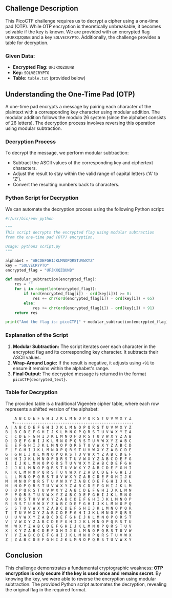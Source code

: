 

## Challenge Description
This PicoCTF challenge requires us to decrypt a cipher using a one-time pad (OTP). While OTP encryption is theoretically unbreakable, it becomes solvable if the key is known. We are provided with an encrypted flag `UFJKXQZQUNB` and a key `SOLVECRYPTO`. Additionally, the challenge provides a table for decryption.

### Given Data:
- **Encrypted Flag:** `UFJKXQZQUNB`
- **Key:** `SOLVECRYPTO`
- **Table:** `table.txt` (provided below)

## Understanding the One-Time Pad (OTP)
A one-time pad encrypts a message by pairing each character of the plaintext with a corresponding key character using modular addition. The modular addition follows the modulo 26 system (since the alphabet consists of 26 letters). The decryption process involves reversing this operation using modular subtraction.

### Decryption Process
To decrypt the message, we perform modular subtraction:
- Subtract the ASCII values of the corresponding key and ciphertext characters.
- Adjust the result to stay within the valid range of capital letters ('A' to 'Z').
- Convert the resulting numbers back to characters.

### Python Script for Decryption
We can automate the decryption process using the following Python script:

```python
#!/usr/bin/env python

"""
This script decrypts the encrypted flag using modular subtraction
from the one-time pad (OTP) encryption.

Usage: python3 script.py
"""

alphabet = "ABCDEFGHIJKLMNOPQRSTUVWXYZ"
key = "SOLVECRYPTO"
encrypted_flag = "UFJKXQZQUNB"

def modular_subtraction(encrypted_flag):
    res = ""
    for i in range(len(encrypted_flag)):
        if (ord(encrypted_flag[i]) - ord(key[i])) >= 0:
            res += chr(ord(encrypted_flag[i]) - ord(key[i]) + 65)
        else:
            res += chr(ord(encrypted_flag[i]) - ord(key[i]) + 91)
    return res

print("And the flag is: picoCTF{" + modular_subtraction(encrypted_flag) + "}")
```

### Explanation of the Script
1. **Modular Subtraction:** The script iterates over each character in the encrypted flag and its corresponding key character. It subtracts their ASCII values.
2. **Wrap-Around Logic:** If the result is negative, it adjusts using `+91` to ensure it remains within the alphabet's range.
3. **Final Output:** The decrypted message is returned in the format `picoCTF{decrypted_text}`.

### Table for Decryption
The provided table is a traditional Vigenère cipher table, where each row represents a shifted version of the alphabet:

```
    A B C D E F G H I J K L M N O P Q R S T U V W X Y Z
   +----------------------------------------------------
A | A B C D E F G H I J K L M N O P Q R S T U V W X Y Z
B | B C D E F G H I J K L M N O P Q R S T U V W X Y Z A
C | C D E F G H I J K L M N O P Q R S T U V W X Y Z A B
D | D E F G H I J K L M N O P Q R S T U V W X Y Z A B C
E | E F G H I J K L M N O P Q R S T U V W X Y Z A B C D
F | F G H I J K L M N O P Q R S T U V W X Y Z A B C D E
G | G H I J K L M N O P Q R S T U V W X Y Z A B C D E F
H | H I J K L M N O P Q R S T U V W X Y Z A B C D E F G
I | I J K L M N O P Q R S T U V W X Y Z A B C D E F G H
J | J K L M N O P Q R S T U V W X Y Z A B C D E F G H I
K | K L M N O P Q R S T U V W X Y Z A B C D E F G H I J
L | L M N O P Q R S T U V W X Y Z A B C D E F G H I J K
M | M N O P Q R S T U V W X Y Z A B C D E F G H I J K L
N | N O P Q R S T U V W X Y Z A B C D E F G H I J K L M
O | O P Q R S T U V W X Y Z A B C D E F G H I J K L M N
P | P Q R S T U V W X Y Z A B C D E F G H I J K L M N O
Q | Q R S T U V W X Y Z A B C D E F G H I J K L M N O P
R | R S T U V W X Y Z A B C D E F G H I J K L M N O P Q
S | S T U V W X Y Z A B C D E F G H I J K L M N O P Q R
T | T U V W X Y Z A B C D E F G H I J K L M N O P Q R S
U | U V W X Y Z A B C D E F G H I J K L M N O P Q R S T
V | V W X Y Z A B C D E F G H I J K L M N O P Q R S T U
W | W X Y Z A B C D E F G H I J K L M N O P Q R S T U V
X | X Y Z A B C D E F G H I J K L M N O P Q R S T U V W
Y | Y Z A B C D E F G H I J K L M N O P Q R S T U V W X
Z | Z A B C D E F G H I J K L M N O P Q R S T U V W X Y
```

## Conclusion
This challenge demonstrates a fundamental cryptographic weakness: **OTP encryption is only secure if the key is used once and remains secret**. By knowing the key, we were able to reverse the encryption using modular subtraction. The provided Python script automates the decryption, revealing the original flag in the required format.

